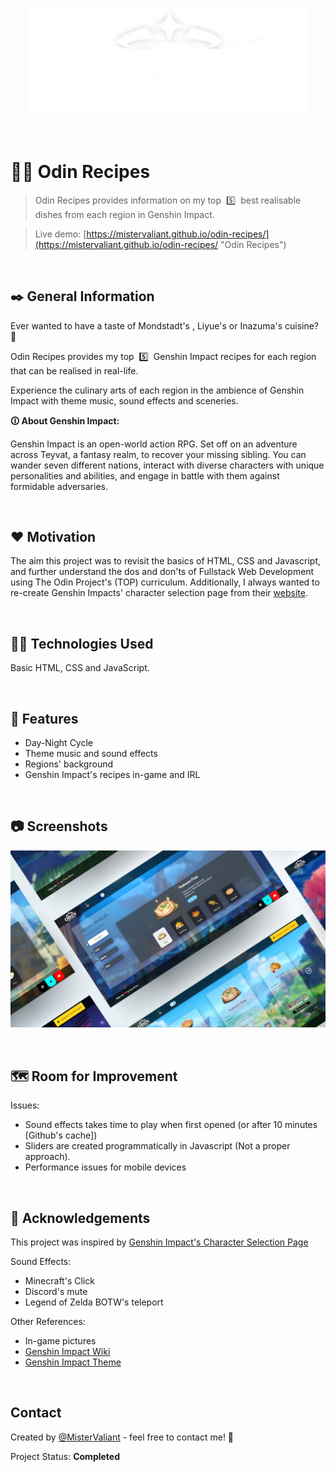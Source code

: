 <p align="center">
  <img width=450px src="images/logo.webp" alt="Odin recipes" title='Odin Recipes'/>
</p>

<br/>

# 👩‍🍳 Odin Recipes 
> Odin Recipes provides information on my top&nbsp;  5️⃣&nbsp; best realisable dishes from each region in Genshin Impact.

>Live demo:
[https://mistervaliant.github.io/odin-recipes/](https://mistervaliant.github.io/odin-recipes/ "Odin Recipes")

<br/>

## ✒️ General Information 
Ever wanted to have a taste of Mondstadt's , Liyue's or Inazuma's cuisine? 🤔

Odin Recipes provides my top&nbsp; 5️⃣&nbsp; Genshin Impact recipes for each region that can be realised in real-life.

Experience the culinary arts of each region in the ambience of Genshin Impact with theme music, sound effects and sceneries.

**🛈 About Genshin Impact:**

Genshin Impact is an open-world action RPG. Set off on an adventure across Teyvat, a fantasy realm, to recover your missing sibling. You can wander seven different nations, interact with diverse characters with unique personalities and abilities, and engage in battle with them against formidable adversaries. 


<br/>

## ❤️ Motivation
The aim this project was to revisit the basics of HTML, CSS and Javascript, and further understand the dos and don'ts of Fullstack Web Development using The Odin Project's (TOP) curriculum. Additionally, I always wanted to re-create Genshin Impacts' character selection page from their [website](https://genshin.hoyoverse.com/en/ "Genshin Impact").


<br/>

## 👨‍💻 Technologies Used
Basic HTML, CSS and JavaScript.

<br/>

## 📌 Features

- Day-Night Cycle
- Theme music and sound effects
- Regions' background
- Genshin Impact's recipes in-game and IRL

<br/>

## 📷 Screenshots
![Website showcase](images/showcase/website-showcase.webp)

<br/>

## 🗺️ Room for Improvement
Issues:
- Sound effects takes time to play when first opened (or after 10 minutes [Github's cache])
- Sliders are created programmatically in Javascript (Not a proper approach).
- Performance issues for mobile devices

<br/>

## 🔗 Acknowledgements
This project was inspired by [Genshin Impact's Character Selection Page](https://genshin.hoyoverse.com/en/ "Genshin Impact")

Sound Effects:
- Minecraft's Click
- Discord's mute
- Legend of Zelda BOTW's teleport

Other References:
- In-game pictures
- [Genshin Impact Wiki](https://genshin-impact.fandom.com/wiki/Genshin_Impact_Wiki "Genshin Impact Wiki")
- [Genshin Impact Theme](https://www.youtube.com/watch?v=Mcz3yZSUVI8 "Genshin Impact Youtube")

<br/>

## Contact
Created by [@MisterValiant](https://github.com/MisterValiant) - feel free to contact me! 📧

Project Status: **Completed**
